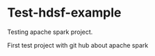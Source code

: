 # Test-hdsf-example
Testing apache spark project.

First test project with git hub about apache spark
